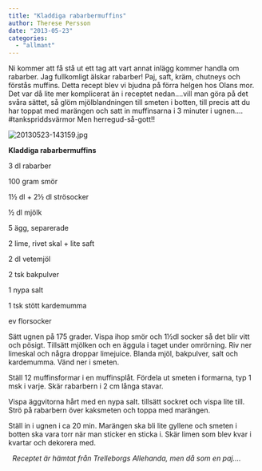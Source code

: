 ```yaml
---
title: "Kladdiga rabarbermuffins"
author: Therese Persson
date: "2013-05-23"
categories: 
  - "allmant"
---
```


Ni kommer att få stå ut ett tag att vart annat inlägg kommer handla om rabarber. Jag fullkomligt älskar rabarber! Paj, saft, kräm, chutneys och förstås muffins. Detta recept blev vi bjudna på förra helgen hos Olans mor. Det var då lite mer komplicerat än i receptet nedan....vill man göra på det svåra sättet, så glöm mjölblandningen till smeten i botten, till precis att du har toppat med marängen och satt in muffinsarna i 3 minuter i ugnen.... #tankspriddsvärmor Men herregud-så-gott!!  
  
![20130523-143159.jpg](/static/img/20130523-143159.jpg)

**Kladdiga rabarbermuffins**

3 dl rabarber

100 gram smör

1½ dl + 2½ dl strösocker

½ dl mjölk

5 ägg, separerade

2 lime, rivet skal + lite saft

2 dl vetemjöl

2 tsk bakpulver

1 nypa salt

1 tsk stött kardemumma

ev florsocker

Sätt ugnen på 175 grader. Vispa ihop smör och 1½dl socker så det blir vitt och pösigt. Tillsätt mjölken och en äggula i taget under omrörning. Riv ner limeskal och några droppar limejuice. Blanda mjöl, bakpulver, salt och kardemumma. Vänd ner i smeten.

Ställ 12 muffinsformar i en muffinsplåt. Fördela ut smeten i formarna, typ 1 msk i varje. Skär rabarbern i 2 cm långa stavar.

Vispa äggvitorna hårt med en nypa salt. tillsätt sockret och vispa lite till. Strö på rabarbern över kaksmeten och toppa med marängen.

Ställ in i ugnen i ca 20 min. Marängen ska bli lite gyllene och smeten i botten ska vara torr när man sticker en sticka i. Skär limen som blev kvar i kvartar och dekorera med.

  _Receptet är hämtat från Trelleborgs Allehanda, men då som en paj...._
